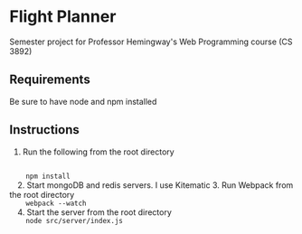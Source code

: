 # Flight Planner
Semester project for Professor Hemingway's Web Programming course (CS 3892)

## Requirements
Be sure to have node and npm installed

## Instructions
1. Run the following from the root directory
  <code>
    npm install
  </code>
2. Start mongoDB and redis servers. I use Kitematic
3. Run Webpack from the root directory
  <code>
    webpack --watch
  </code>
4. Start the server from the root directory
  <code>
    node src/server/index.js
  </code>
